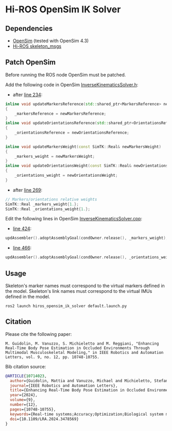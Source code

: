 # Hi-ROS OpenSim IK Solver


## Dependencies
* [OpenSim](https://github.com/opensim-org/opensim-core) (tested with OpenSim 4.3)
* [Hi-ROS skeleton_msgs](https://gitlab.com/hi-ros/skeleton_msgs)


## Patch OpenSim
Before running the ROS node OpenSim must be patched.

Add the following code in OpenSim [InverseKinematicsSolver.h](https://github.com/opensim-org/opensim-core/blob/4.3/OpenSim/Simulation/InverseKinematicsSolver.h):

- after [line 234](https://github.com/opensim-org/opensim-core/blob/4.3/OpenSim/Simulation/InverseKinematicsSolver.h#L234):

```c++
inline void updateMarkersReference(std::shared_ptr<MarkersReference> newMarkersReference)
{
    _markersReference = newMarkersReference;
}
inline void updateOrientationsReference(std::shared_ptr<OrientationsReference> newOrientationsReference)
{
    _orientationsReference = newOrientationsReference;
}

inline void updateMarkersWeight(const SimTK::Real& newMarkersWeight)
{
    _markers_weight = newMarkersWeight;
}
inline void updateOrientationsWeight(const SimTK::Real& newOrientationsWeight)
{
    _orientations_weight = newOrientationsWeight;
}
```

- after [line 269](https://github.com/opensim-org/opensim-core/blob/4.3/OpenSim/Simulation/InverseKinematicsSolver.h#L269):

```c++
// Markers/orientations relative weights
SimTK::Real _markers_weight{1.};
SimTK::Real _orientations_weight{1.};
```

Edit the following lines in OpenSim [InverseKinematicsSolver.cpp](https://github.com/opensim-org/opensim-core/blob/4.3/OpenSim/Simulation/InverseKinematicsSolver.cpp):

- [line 424](https://github.com/opensim-org/opensim-core/blob/4.3/OpenSim/Simulation/InverseKinematicsSolver.cpp#L424):
```c++
updAssembler().adoptAssemblyGoal(condOwner.release(), _markers_weight);
```

- [line 466](https://github.com/opensim-org/opensim-core/blob/4.3/OpenSim/Simulation/InverseKinematicsSolver.cpp#L466):
```c++
updAssembler().adoptAssemblyGoal(condOwner.release(), _orientations_weight);
```


## Usage
Skeleton's marker names must correspond to the virtual markers defined in the model.
Skeleton's link names must correspond to the virtual IMUs defined in the model.

```
ros2 launch hiros_opensim_ik_solver default.launch.py
```


## Citation
Please cite the following paper:
```
M. Guidolin, M. Vanuzzo, S. Michieletto and M. Reggiani, "Enhancing Real-Time Body Pose Estimation in Occluded Environments Through Multimodal Musculoskeletal Modeling," in IEEE Robotics and Automation Letters, vol. 9, no. 12, pp. 10748-10755.
```

Bib citation source:
```bibtex
@ARTICLE{10714023,
  author={Guidolin, Mattia and Vanuzzo, Michael and Michieletto, Stefano and Reggiani, Monica},
  journal={IEEE Robotics and Automation Letters}, 
  title={Enhancing Real-Time Body Pose Estimation in Occluded Environments Through Multimodal Musculoskeletal Modeling}, 
  year={2024},
  volume={9},
  number={12},
  pages={10748-10755},
  keywords={Real-time systems;Accuracy;Optimization;Biological system modeling;Pose estimation;Cameras;Robot sensing systems;Safety;Biomechanics;Tracking;Human detection and tracking;human-robot collaboration;multi-modal perception for HRI;RGB-D perception;sensor fusion},
  doi={10.1109/LRA.2024.3478569}
}
```
